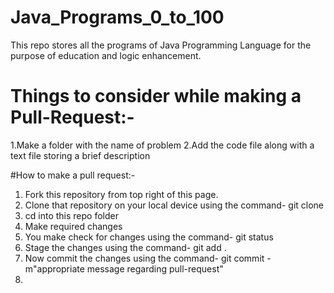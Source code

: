 # Java_Programs_0_to_100
This repo stores all the programs of Java Programming Language for the purpose of education and logic enhancement.

# Things to consider while making a Pull-Request:-
1.Make a folder with the name of problem
2.Add the code file along with a text file storing a brief description

#How to make a pull request:-
1. Fork this repository from top right of this page.
2. Clone that repository on your local device using the command- git clone <repo link>
3. cd into this repo folder
4. Make required changes
5. You make check for changes using the command- git status
6. Stage the changes using the command- git add .
7. Now commit the changes using the command- git commit -m"appropriate message regarding pull-request"
8. 

